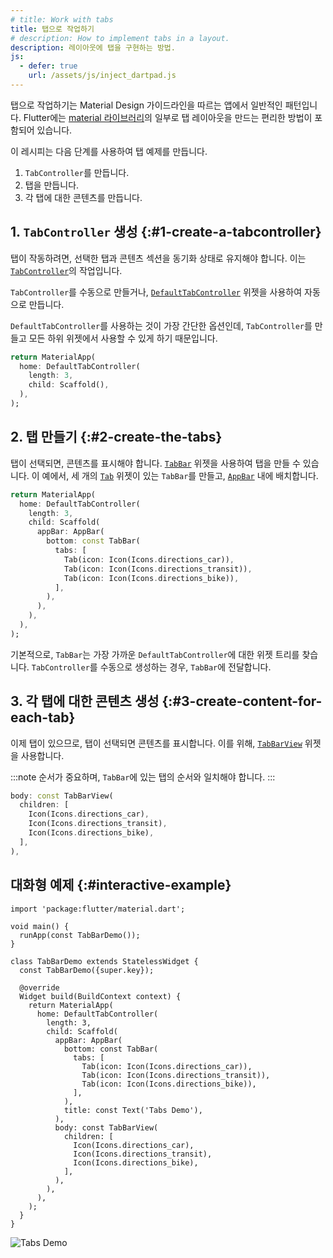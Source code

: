 ```yaml
---
# title: Work with tabs
title: 탭으로 작업하기
# description: How to implement tabs in a layout.
description: 레이아웃에 탭을 구현하는 방법.
js:
  - defer: true
    url: /assets/js/inject_dartpad.js
---
```


<?code-excerpt path-base="cookbook/design/tabs/"?>

탭으로 작업하기는 Material Design 가이드라인을 따르는 앱에서 일반적인 패턴입니다. 
Flutter에는 [material 라이브러리][material library]의 일부로 탭 레이아웃을 만드는 편리한 방법이 포함되어 있습니다.

이 레시피는 다음 단계를 사용하여 탭 예제를 만듭니다.

  1. `TabController`를 만듭니다.
  2. 탭을 만듭니다.
  3. 각 탭에 대한 콘텐츠를 만듭니다.

## 1. `TabController` 생성 {:#1-create-a-tabcontroller}

탭이 작동하려면, 선택한 탭과 콘텐츠 섹션을 동기화 상태로 유지해야 합니다. 이는 [`TabController`][]의 작업입니다.

`TabController`를 수동으로 만들거나, [`DefaultTabController`][] 위젯을 사용하여 자동으로 만듭니다.

`DefaultTabController`를 사용하는 것이 가장 간단한 옵션인데, 
`TabController`를 만들고 모든 하위 위젯에서 사용할 수 있게 하기 때문입니다.

<?code-excerpt "lib/partials.dart (TabController)"?>
```dart
return MaterialApp(
  home: DefaultTabController(
    length: 3,
    child: Scaffold(),
  ),
);
```

## 2. 탭 만들기 {:#2-create-the-tabs}

탭이 선택되면, 콘텐츠를 표시해야 합니다. 
[`TabBar`][] 위젯을 사용하여 탭을 만들 수 있습니다. 
이 예에서, 세 개의 [`Tab`][] 위젯이 있는 `TabBar`를 만들고, [`AppBar`][] 내에 배치합니다.

<?code-excerpt "lib/partials.dart (Tabs)"?>
```dart
return MaterialApp(
  home: DefaultTabController(
    length: 3,
    child: Scaffold(
      appBar: AppBar(
        bottom: const TabBar(
          tabs: [
            Tab(icon: Icon(Icons.directions_car)),
            Tab(icon: Icon(Icons.directions_transit)),
            Tab(icon: Icon(Icons.directions_bike)),
          ],
        ),
      ),
    ),
  ),
);
```

기본적으로, `TabBar`는 가장 가까운 `DefaultTabController`에 대한 위젯 트리를 찾습니다. 
`TabController`를 수동으로 생성하는 경우, `TabBar`에 전달합니다.

## 3. 각 탭에 대한 콘텐츠 생성 {:#3-create-content-for-each-tab}

이제 탭이 있으므로, 탭이 선택되면 콘텐츠를 표시합니다. 
이를 위해, [`TabBarView`][] 위젯을 사용합니다.

:::note
순서가 중요하며, `TabBar`에 있는 탭의 순서와 일치해야 합니다.
:::

<?code-excerpt "lib/main.dart (TabBarView)"?>
```dart
body: const TabBarView(
  children: [
    Icon(Icons.directions_car),
    Icon(Icons.directions_transit),
    Icon(Icons.directions_bike),
  ],
),
```

## 대화형 예제 {:#interactive-example}

<?code-excerpt "lib/main.dart"?>
```dartpad title="Flutter TabBar DartPad hands-on example" run="true"
import 'package:flutter/material.dart';

void main() {
  runApp(const TabBarDemo());
}

class TabBarDemo extends StatelessWidget {
  const TabBarDemo({super.key});

  @override
  Widget build(BuildContext context) {
    return MaterialApp(
      home: DefaultTabController(
        length: 3,
        child: Scaffold(
          appBar: AppBar(
            bottom: const TabBar(
              tabs: [
                Tab(icon: Icon(Icons.directions_car)),
                Tab(icon: Icon(Icons.directions_transit)),
                Tab(icon: Icon(Icons.directions_bike)),
              ],
            ),
            title: const Text('Tabs Demo'),
          ),
          body: const TabBarView(
            children: [
              Icon(Icons.directions_car),
              Icon(Icons.directions_transit),
              Icon(Icons.directions_bike),
            ],
          ),
        ),
      ),
    );
  }
}
```

<noscript>
  <img src="/assets/images/docs/cookbook/tabs.gif" alt="Tabs Demo" class="site-mobile-screenshot" />
</noscript>


[`AppBar`]: {{site.api}}/flutter/material/AppBar-class.html
[`DefaultTabController`]: {{site.api}}/flutter/material/DefaultTabController-class.html
[material library]: {{site.api}}/flutter/material/material-library.html
[`Tab`]: {{site.api}}/flutter/material/Tab-class.html
[`TabBar`]: {{site.api}}/flutter/material/TabBar-class.html
[`TabBarView`]: {{site.api}}/flutter/material/TabBarView-class.html
[`TabController`]: {{site.api}}/flutter/material/TabController-class.html
